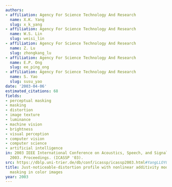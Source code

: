 ```yaml
---
authors:
- affiliation: Agency For Science Technology And Research
  name: X.K. Yang
  slug: x_k_yang
- affiliation: Agency For Science Technology And Research
  name: W.S. Lin
  slug: weisi_lin
- affiliation: Agency For Science Technology And Research
  name: Z. Lu
  slug: zhongkang_lu
- affiliation: Agency For Science Technology And Research
  name: E.P. Ong
  slug: ee_ping_ong
- affiliation: Agency For Science Technology And Research
  name: S. Yao
  slug: susu_yao
date: '2003-04-06'
estimated_citations: 68
fields:
- perceptual masking
- masking
- distortion
- image texture
- luminance
- machine vision
- brightness
- visual perception
- computer vision
- computer science
- artificial intelligence
in: 2003 IEEE International Conference on Acoustics, Speech, and Signal Processing,
  2003. Proceedings. (ICASSP '03).
src: https://dblp.uni-trier.de/db/conf/icassp/icassp2003.html#YangLLOY03
title: Just-noticeable-distortion profile with nonlinear additivity model for perceptual
  masking in color images
year: 2003
---
```

